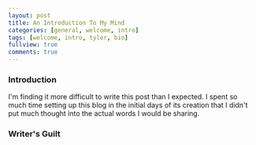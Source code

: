 ```yaml
---
layout: post
title: An Introduction To My Mind
categories: [general, welcome, intro]
tags: [welcome, intro, tyler, bio]
fullview: true
comments: true
---
```

### Introduction

I'm finding it more difficult to write this post than I expected. I spent so much time
setting up this blog in the initial days of its creation that I didn't put much thought
into the actual words I would be sharing.

### Writer's Guilt

